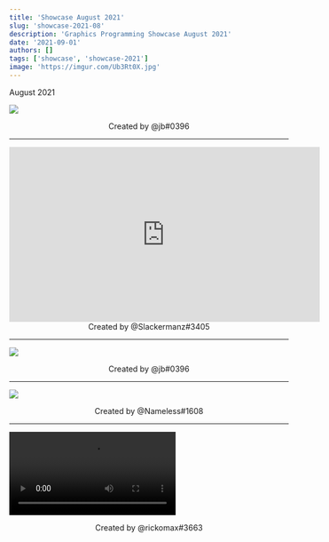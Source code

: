 ```yaml
---
title: 'Showcase August 2021'
slug: 'showcase-2021-08'
description: 'Graphics Programming Showcase August 2021'
date: '2021-09-01'
authors: []
tags: ['showcase', 'showcase-2021']
image: 'https://imgur.com/Ub3Rt0X.jpg'
---
```


August 2021

![](https://imgur.com/8jLdhMM.png)
<!-- truncate -->
<center>Created by @jb#0396</center>

<hr/>

<iframe width="560" height="315" src="https://www.youtube.com/embed/MSINHosdRjU" title="YouTube" frameborder="0" allow="encrypted-media; picture-in-picture" allowfullscreen>
</iframe>
<center>Created by @Slackermanz#3405</center>

<hr />

![](https://imgur.com/8jLdhMM.png)
<center>Created by @jb#0396</center>

<hr />

![](https://imgur.com/Ub3Rt0X.jpg)
<center>Created by @Nameless#1608</center>

<hr />

<video src="https://imgur.com/5jrf5Y9.mp4"></video>
<center>Created by @rickomax#3663</center>